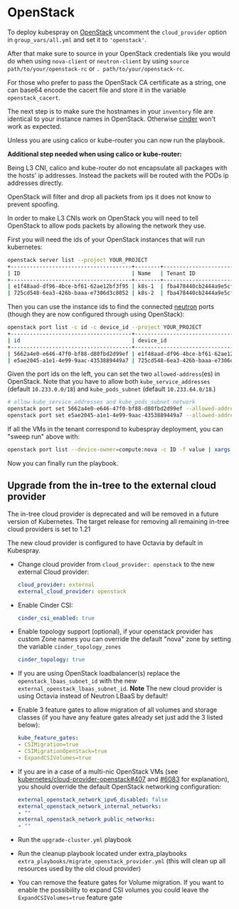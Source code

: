 OpenStack
===============

To deploy kubespray on [OpenStack](https://www.openstack.org/) uncomment the `cloud_provider` option in `group_vars/all.yml` and set it to `'openstack'`.

After that make sure to source in your OpenStack credentials like you would do when using `nova-client` or `neutron-client` by using `source path/to/your/openstack-rc` or `. path/to/your/openstack-rc`.

For those who prefer to pass the OpenStack CA certificate as a string, one can
base64 encode the cacert file and store it in the variable `openstack_cacert`.

The next step is to make sure the hostnames in your `inventory` file are identical to your instance names in OpenStack.
Otherwise [cinder](https://wiki.openstack.org/wiki/Cinder) won't work as expected.

Unless you are using calico or kube-router you can now run the playbook.

**Additional step needed when using calico or kube-router:**

Being L3 CNI, calico and kube-router do not encapsulate all packages with the hosts' ip addresses. Instead the packets will be routed with the PODs ip addresses directly.

OpenStack will filter and drop all packets from ips it does not know to prevent spoofing.

In order to make L3 CNIs work on OpenStack you will need to tell OpenStack to allow pods packets by allowing the network they use.

First you will need the ids of your OpenStack instances that will run kubernetes:

  ```bash
  openstack server list --project YOUR_PROJECT
  +--------------------------------------+--------+----------------------------------+--------+-------------+
  | ID                                   | Name   | Tenant ID                        | Status | Power State |
  +--------------------------------------+--------+----------------------------------+--------+-------------+
  | e1f48aad-df96-4bce-bf61-62ae12bf3f95 | k8s-1  | fba478440cb2444a9e5cf03717eb5d6f | ACTIVE | Running     |
  | 725cd548-6ea3-426b-baaa-e7306d3c8052 | k8s-2  | fba478440cb2444a9e5cf03717eb5d6f | ACTIVE | Running     |
  ```

Then you can use the instance ids to find the connected [neutron](https://wiki.openstack.org/wiki/Neutron) ports (though they are now configured through using OpenStack):

  ```bash
  openstack port list -c id -c device_id --project YOUR_PROJECT
  +--------------------------------------+--------------------------------------+
  | id                                   | device_id                            |
  +--------------------------------------+--------------------------------------+
  | 5662a4e0-e646-47f0-bf88-d80fbd2d99ef | e1f48aad-df96-4bce-bf61-62ae12bf3f95 |
  | e5ae2045-a1e1-4e99-9aac-4353889449a7 | 725cd548-6ea3-426b-baaa-e7306d3c8052 |
  ```

Given the port ids on the left, you can set the two `allowed-address`(es) in OpenStack. Note that you have to allow both `kube_service_addresses` (default `10.233.0.0/18`) and `kube_pods_subnet` (default `10.233.64.0/18`.)

  ```bash
  # allow kube_service_addresses and kube_pods_subnet network
  openstack port set 5662a4e0-e646-47f0-bf88-d80fbd2d99ef --allowed-address ip-address=10.233.0.0/18 --allowed-address ip-address=10.233.64.0/18
  openstack port set e5ae2045-a1e1-4e99-9aac-4353889449a7 --allowed-address ip-address=10.233.0.0/18 --allowed-address ip-address=10.233.64.0/18
  ```

If all the VMs in the tenant correspond to kubespray deployment, you can "sweep run" above with:

  ```bash
  openstack port list --device-owner=compute:nova -c ID -f value | xargs -tI@ openstack port set @ --allowed-address ip-address=10.233.0.0/18 --allowed-address ip-address=10.233.64.0/18
  ```

Now you can finally run the playbook.

Upgrade from the in-tree to the external cloud provider
---------------

The in-tree cloud provider is deprecated and will be removed in a future version of Kubernetes. The target release for removing all remaining in-tree cloud providers is set to 1.21

The new cloud provider is configured to have Octavia by default in Kubespray.

- Change cloud provider from `cloud_provider: openstack` to the new external Cloud provider:

  ```yaml
  cloud_provider: external
  external_cloud_provider: openstack
  ```

- Enable Cinder CSI:

  ```yaml
  cinder_csi_enabled: true
  ```

- Enable topology support (optional), if your openstack provider has custom Zone names you can override the default "nova" zone by setting the variable `cinder_topology_zones`

  ```yaml
  cinder_topology: true
  ```

- If you are using OpenStack loadbalancer(s) replace the `openstack_lbaas_subnet_id` with the new `external_openstack_lbaas_subnet_id`. **Note** The new cloud provider is using Octavia instead of Neutron LBaaS by default!
- Enable 3 feature gates to allow migration of all volumes and storage classes (if you have any feature gates already set just add the 3 listed below):

  ```yaml
  kube_feature_gates:
  - CSIMigration=true
  - CSIMigrationOpenStack=true
  - ExpandCSIVolumes=true
  ```

- If you are in a case of a multi-nic OpenStack VMs (see [kubernetes/cloud-provider-openstack#407](https://github.com/kubernetes/cloud-provider-openstack/issues/407) and [#6083](https://github.com/kubernetes-sigs/kubespray/issues/6083) for explanation), you should override the default OpenStack networking configuration:

  ```yaml
  external_openstack_network_ipv6_disabled: false
  external_openstack_network_internal_networks:
  - ""
  external_openstack_network_public_networks:
  - ""
  ```

- Run the `upgrade-cluster.yml` playbook
- Run the cleanup playbook located under extra_playbooks `extra_playbooks/migrate_openstack_provider.yml` (this will clean up all resources used by the old cloud provider)
- You can remove the feature gates for Volume migration. If you want to enable the possibility to expand CSI volumes you could leave the `ExpandCSIVolumes=true` feature gate
